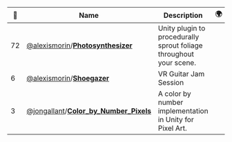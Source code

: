 |:star2: | Name | Description | 🌍|
|---|---|---|---|
|72|[@alexismorin](https://github.com/alexismorin)/[**Photosynthesizer**](https://github.com/alexismorin/Photosynthesizer)|Unity plugin to procedurally sprout foliage throughout your scene.||
|6|[@alexismorin](https://github.com/alexismorin)/[**Shoegazer**](https://github.com/alexismorin/Shoegazer)|VR Guitar Jam Session||
|3|[@jongallant](https://github.com/jongallant)/[**Color_by_Number_Pixels**](https://github.com/jongallant/Color_by_Number_Pixels)|A color by number implementation in Unity for Pixel Art.||

